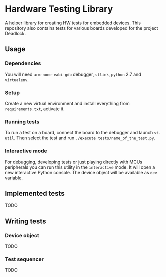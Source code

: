# Hardware Testing Library

A helper library for creating HW tests for embedded devices. This repository
also contains tests for various boards developed for the project Deadlock.

## Usage

### Dependencies

You will need `arm-none-eabi-gdb` debugger, `stlink`, `python` 2.7 and `virtualenv`.

### Setup

Create a new virtual environment and install everything from `requirements.txt`,
activate it.

### Running tests

To run a test on a board, connect the board to the debugger and launch `st-util`.
Then select the test and run `./execute tests/name_of_the_test.py`.

### Interactive mode

For debugging, developing tests or just playing directly with MCUs peripherals
you can run this utility in the `interactive` mode. It will open a new
interactive Python console. The device object will be available as `dev` variable.

## Implemented tests

TODO

## Writing tests

### Device object

TODO

### Test sequencer

TODO
